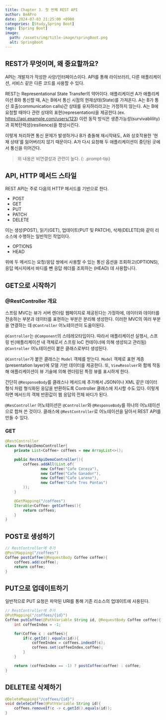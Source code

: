 ```yaml
---
title: Chapter 3. 첫 번째 REST API
author: BeAPro
date: 2024-07-03 21:25:00 +0900
categories: [Study,Spring Boot]
tags: [Spring Boot]
image:
  path: /assets/img/title-image/springBoot.png
  alt: SpringBoot
---
```


## **REST가 무엇이며, 왜 중요할까요?**
API는 개발자가 작성한 사양/인터페이스이다. API를 통해 라이브러리, 다른 애플리케이션, 서비스 같은 다른 코드를 사용할 수 있다.  

REST는 Representational State Transfer의 약어이다. 애플리케이션 A가 애플리케이션 B와 통신할 때, A는 B에서 통신 시점의 현재상태(State)를 가져온다. A는 B가 통신 호출(communication calls)간 상태를 유지하리라고는 가정하지 않는다. A는 B에 요청할 때마다 관련 상태의 표현(representation)을 제공한다.(ex. https://api.example.com/users/123) 이런 동작 방식은 생존가능성(survivablility)과 회복탄력성(resilience)을 향상시킨다.  

이렇게 처리하면 통신 문제가 발생하거나 B가 충돌해 재시작돼도, A와 상호작용한 '현재 상태'를 잃어버리지 않기 때문이다. A가 다시 요청해 두 애플리케이션이 중단된 곳에서 통신을 이어간다.

> 위 내용은 비연결성과 관련이 높다.
{: .prompt-tip}

## **API, HTTP 메서드 스타일**

REST API는 주로 다음의 HTTP 메서드를 기반으로 한다.

- POST
- GET
- PUT
- PATCH
- DELETE

이는 생성(POST), 읽기(GET), 업데이트(PUT 및 PATCH), 삭제(DELETE)와 같이 리소스에 수행하는 일반적인 작업이다.

- OPTIONS
- HEAD

위에 두 메서드는 요청/응답 쌍에서 사용할 수 있는 통신 옵션을 조회하고(OPTIONS), 응답 메시지에서 바디를 뺀 응답 헤더를 조회하는 (HEAD) 데 사용합니다.

## **GET으로 시작하기**

### @RestController 개요

스프링 MVC는 뷰가 서버 렌더링 웹페이지로 제공된다는 가정하에, 데이터와 데이터를 전송하는 부분과 데이터를 표현하는 부분은 분리해 생성한다. 이러한 MVC의 여러 부분을 연결하는 데 `@Controller` 어노테이션이 도움이된다.

`@Controller`는 `@Component`의 스테레오타입이다. 따라서 애플리케이션 실행시, 스프링 빈(애플리케이션 내 객체로서 스프링 IoC 컨테이너에 의해 생성되고 관리됨) `@Controller` 어노테이션이 붙은 클래스로부터 생성된다.

`@Controller`가 붙은 클래스는 `Model` 객체를 받는다. `Model` 객체로 표현 계층(presentation layer)에 모델 기반 데이터를 제공한다. 또, `ViewResolver`와 함께 작동해 애플리케이션이 뷰 기술에 의해 렌더링된 특정 뷰를 표시하게 한다.

간단히 `@ResponseBody`를 클래스나 메서드에 추가해서 JSON이나 XML 같은 데이터 형식 처럼 형식화된 응답을 반환하도록 Controller 클래스에 지시할 수도 있다. 이렇게 하면 메서드의 객체 반환값이 웹 응답의 전체 바디가 된다.

`@ResController` 어노테이션은 `@Controller`와 `@ResponseBody`를 하나의 어노테이션으로 합쳐 쓴 것이다. 클래스에 `@RestController`로 어노테이션을 달아서 REST API를 만들 수 있다.

### GET
```java
@RestController
class RestApiDemoController{
	private List<Coffee> coffees = new ArrayList<>();

	public RestApiDemoController(){
		coffees.addAll(List.of(
				new Coffee("Cafe Cereza"),
				new Coffee("Cafe Ganador"),
				new Coffee("Cafe Lareno"),
				new Coffee("Cafe Tres Pontas")
		));
	}

	@GetMapping("/coffees")
	Iterable<Coffee> getCoffees(){
		return coffees;
	}
}
```

## **POST로 생성하기**

```java
// RestController에 추가
@PostMapping("/coffees")
Coffee postCoffee(@RequestBody Coffee coffee){
    coffees.add(coffee);
    return coffee;
}
```

## **PUT으로 업데이트하기**
일반적으로 PUT 요청은 파악된 URI를 통해 기존 리소스의 업데이트에 사용된다.

```java
// RestController에 추가
@PutMapping("/coffees/{id}")
Coffee putCoffee(@PathVariable String id, @RequestBody Coffee coffee){
    int coffeeIndex = -1;

    for(Coffee c : coffees){
        if(c.getId().equals(id)){
            coffeeIndex = coffees.indexOf(c);
            coffees.set(coffeeIndex,coffee);
        }
    }

    return (coffeeIndex == -1) ? postCoffee(coffee) : coffee;
}
```

## **DELETE로 삭제하기**

```java
@DeleteMapping("/coffees/{id}")
void deleteCoffee(@PathVariable String id){
    coffees.removeIf(c -> c.getId().equals(id));
}
```
